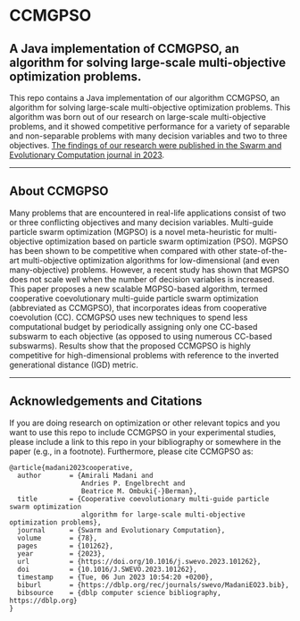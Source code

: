 # CCMGPSO
A Java implementation of CCMGPSO, an algorithm for solving large-scale multi-objective optimization problems. 
-------------------------------------------------------------------------------------------------------------------------------

This repo contains a Java implementation of our algorithm CCMGPSO, an algorithm for solving large-scale multi-objective optimization problems. This algorithm was born out of our research on large-scale multi-objective problems, and it showed competitive performance for a variety of separable and non-separable problems with many decision variables and two to three objectives. [The findings of our research were published in the Swarm and Evolutionary Computation journal in 2023](https://www.sciencedirect.com/science/article/pii/S2210650223000366).  

------------------------------------------------------


## About CCMGPSO
Many problems that are encountered in real-life applications consist of two or three conflicting objectives and many decision variables. Multi-guide particle swarm optimization (MGPSO) is a novel meta-heuristic for multi-objective optimization based on particle swarm optimization (PSO). MGPSO has been shown to be competitive when compared with other state-of-the-art multi-objective optimization algorithms for low-dimensional (and even many-objective) problems. However, a recent study has shown that MGPSO does not scale well when the number of decision variables is increased. This paper proposes a new scalable MGPSO-based algorithm, termed cooperative coevolutionary multi-guide particle swarm optimization (abbreviated as CCMGPSO), that incorporates ideas from cooperative coevolution (CC). CCMGPSO uses new techniques to spend less computational budget by periodically assigning only one CC-based subswarm to each objective (as opposed to using numerous CC-based subswarms). Results show that the proposed CCMGPSO is highly competitive for high-dimensional problems with reference to the inverted generational distance (IGD) metric.

------------------------------------------------------
## Acknowledgements and Citations 
If you are doing research on optimization or other relevant topics and you want to use this repo to include CCMGPSO in your experimental studies, please include a link to this repo in your bibliography or somewhere in the paper (e.g., in a footnote). Furthermore, please cite CCMGPSO as: 


```
@article{madani2023cooperative,
  author       = {Amirali Madani and
                  Andries P. Engelbrecht and
                  Beatrice M. Ombuki{-}Berman},
  title        = {Cooperative coevolutionary multi-guide particle swarm optimization
                  algorithm for large-scale multi-objective optimization problems},
  journal      = {Swarm and Evolutionary Computation},
  volume       = {78},
  pages        = {101262},
  year         = {2023},
  url          = {https://doi.org/10.1016/j.swevo.2023.101262},
  doi          = {10.1016/J.SWEVO.2023.101262},
  timestamp    = {Tue, 06 Jun 2023 10:54:20 +0200},
  biburl       = {https://dblp.org/rec/journals/swevo/MadaniEO23.bib},
  bibsource    = {dblp computer science bibliography, https://dblp.org}
}
```
